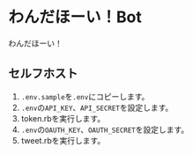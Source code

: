 # わんだほーい！Bot
わんだほーい！

## セルフホスト

1. `.env.sample`を`.env`にコピーします。
2. `.env`の`API_KEY`、`API_SECRET`を設定します。
3. token.rbを実行します。
4. `.env`の`OAUTH_KEY`、`OAUTH_SECRET`を設定します。
5. tweet.rbを実行します。
